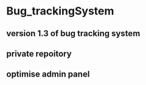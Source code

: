 # Bug_trackingSystem

##  version 1.3 of bug tracking system


## private repoitory

## optimise admin panel
